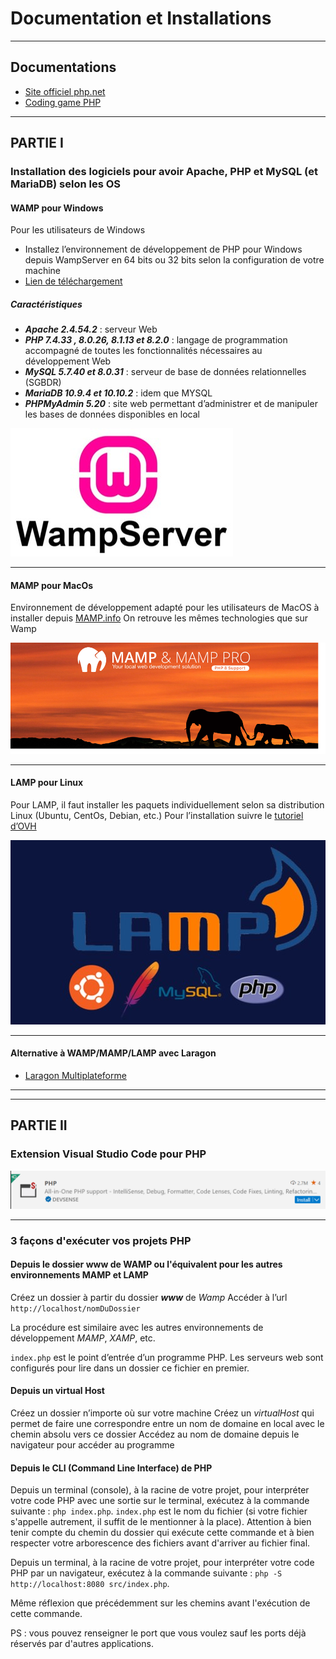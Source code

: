 # Documentation et Installations

---

## Documentations

- [Site officiel php.net](https://www.php.net/)
- [Coding game PHP]()

---

## PARTIE I

### Installation des logiciels pour avoir Apache, PHP et MySQL (et MariaDB) selon les OS

#### WAMP pour Windows

Pour les utilisateurs de Windows
- Installez l’environnement de développement de PHP pour Windows depuis WampServer en 64 bits ou 32 bits selon la configuration de votre machine
- [Lien de téléchargement](https://www.wampserver.com/) 

##### Caractéristiques

- ***Apache 2.4.54.2*** : serveur Web
- ***PHP 7.4.33 , 8.0.26, 8.1.13 et 8.2.0*** : langage de programmation accompagné de toutes les fonctionnalités nécessaires au développement Web
- ***MySQL 5.7.40 et 8.0.31*** : serveur de base de données relationnelles (SGBDR)
- ***MariaDB 10.9.4 et 10.10.2*** : idem que MYSQL
- ***PHPMyAdmin 5.20*** : site web permettant d’administrer et de manipuler les bases de données disponibles en local

![wamp](./0-installation/img/wamp.jpg)

---

#### MAMP pour MacOs

Environnement de développement adapté pour les utilisateurs de MacOS à installer depuis [MAMP.info](https://mamp.info)
On retrouve les mêmes technologies que sur Wamp

![mamp](./0-installation/img/mamp.png)

---

#### LAMP pour Linux

Pour LAMP, il faut installer les paquets individuellement selon sa distribution Linux (Ubuntu, CentOs, Debian, etc.)
Pour l’installation suivre le [tutoriel d’OVH](https://help.ovhcloud.com/csm/fr-dedicated-servers-setup-lamp-debian-ubuntu?id=kb_article_view&sysparm_article=KB0043615)

![lamp](./0-installation/img/lamp.jpg)

---

#### Alternative à WAMP/MAMP/LAMP avec Laragon

- [Laragon Multiplateforme](https://laragon.org/download/)

---

<!-- ### Installation de composer (gestionnaire des paquets pour PHP, équivalent de npm côté JS) -->

---
## PARTIE II

### Extension Visual Studio Code pour PHP

![ext](./0-installation/img/extension.png)

---

### 3 façons d'exécuter vos projets PHP

#### Depuis le dossier www de WAMP ou l'équivalent pour les autres environnements MAMP et LAMP

Créez un dossier à partir du dossier ***www*** de *Wamp*
Accéder à l’url `http://localhost/nomDuDossier`

La procédure est similaire avec les autres environnements de développement *MAMP*, *XAMP*, etc.

`index.php` est le point d’entrée d’un programme PHP. Les serveurs web sont configurés pour lire dans un dossier ce fichier en premier.

#### Depuis un virtual Host

Créez un dossier n’importe où sur votre machine
Créez un *virtualHost* qui permet de faire une correspondre entre un nom de domaine en local avec le chemin absolu vers ce dossier
Accédez au nom de domaine depuis le navigateur pour accéder au programme

#### Depuis le CLI (Command Line Interface) de PHP

Depuis un terminal (console), à la racine de votre projet, pour interpréter votre code PHP avec une sortie sur le terminal, exécutez à la commande suivante : `php index.php`.
`index.php` est le nom du fichier (si votre fichier s'appelle autrement, il suffit de le mentionner à la place). Attention à bien tenir compte du chemin du dossier qui exécute cette commande et à bien respecter votre arborescence des fichiers avant d'arriver au fichier final.

Depuis un terminal, à la racine de votre projet, pour interpréter votre code PHP par un navigateur, exécutez à la commande suivante : `php -S http://localhost:8080 src/index.php`.

Même réflexion que précédemment sur les chemins avant l'exécution de cette commande.

PS : vous pouvez renseigner le port que vous voulez sauf les ports déjà réservés par d'autres applications.